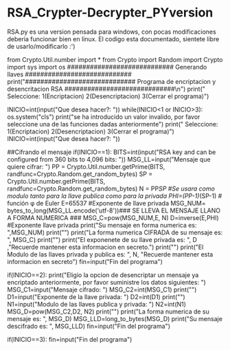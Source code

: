 # RSA_Crypter-Decrypter_PYversion
RSA.py es una version pensada para windows, con pocas modificaciones deberia funcionar bien en linux.
El codigo esta documentado, sientete libre de usarlo/modificarlo :')


from Crypto.Util.number import *
from Crypto import Random
import Crypto
import sys
import os
############################ Generando llaves ############################
print("############################# Programa de encriptacion y desencritacion RSA #############################\n")
print("                   Seleccione: 1(Encriptacion)  2(Desencriptacion) 3(Cerrar el programa)")

INICIO=int(input("Que desea hacer?: "))
while(INICIO<1 or INICIO>3):
    os.system("cls")
    print("se ha introducido un valor invalido, por favor seleccione una de las funciones dadas anteriormente")
    print("                   Seleccione: 1(Encriptacion)  2(Desencriptacion) 3(Cerrar el programa)")
    INICIO=int(input("Que desea hacer?: "))

##Cifrando el mensaje 
if(INICIO==1):
    BITS=int(input("RSA key and can be configured from 360 bits to 4,096 bits: "))
    MSG_LL=input("Mensaje que quiere cifrar: ")
    PP = Crypto.Util.number.getPrime(BITS, randfunc=Crypto.Random.get_random_bytes)
    SP = Crypto.Util.number.getPrime(BITS, randfunc=Crypto.Random.get_random_bytes)
    N = PP*SP  #Se usara como modulo tanto para la llave publica como para la privada 
    PHI=(PP-1)*(SP-1) # función φ de Euler 
    E=65537 #Exponente de llave privada 
    MSG_NUM= bytes_to_long(MSG_LL.encode('utf-8'))### SE LLEVA EL MENSAJE LLANO A FORMA NUMERICA ###
    MSG_C=pow(MSG_NUM,E, N)
    D=inverse(E,PHI) #Exponente llave privada
    print("Su mensaje en forma numerica es: ",MSG_NUM)
    print("")
    print("La forma numerica CIFRADA de su mensaje es: ", MSG_C)
    print("")
    print("El exponenete de su llave privada es: ", D ,"Recuerde mantener esta informacion en secreto.")
    print("")
    print("El Modulo de las llaves privada y publica es: ", N, "Recuerde mantener esta informacion en secreto")
    fin=input("Fin del programa")

if(INICIO==2):
    print("Eligio la opcion de desencriptar un mensaje ya encriptado anteriormente, por favor suministre los datos siguientes: ")
    MSG_C1=input("Mensaje cifrado: ")
    MSG_C2=int(MSG_C1)
    print("")
    D1=input("Exponente de la llave privada: ")
    D2=int(D1)
    print("")
    N1=input("Modulo de las llaves publica y privada: ")
    N2=int(N1)    
    MSG_D=pow(MSG_C2,D2, N2)
    print("")
    print("La forma numerica de su mensaje es: ", MSG_D)
    MSG_LLD=long_to_bytes(MSG_D)
    print("Su mensaje descifrado es: ", MSG_LLD)
    fin=input("Fin del programa")

if(INICIO==3):
    fin=input("Fin del programa")
